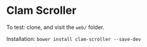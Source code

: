Clam Scroller
=========

To test: clone, and visit the `web/` folder.

Installation: `bower install clam-scroller --save-dev`
